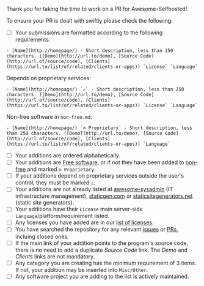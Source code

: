 Thank you for taking the time to work on a PR for Awesome-Selfhosted!

To ensure your PR is dealt with swiftly please check the following:

- [ ] Your submissions are formatted according to the following requirements:
        
``- [Name](http://homepage/) - Short description, less than 250 characters. ([Demo](http://url.to/demo), [Source Code](http://url.of/source/code), [Clients](https://url.to/list/of/related/clients-or-apps)) `License` `Language` ``

Depends on proprietary services:

``- [Name](http://homepage/) `⚠` - Short description, less than 250 characters. ([Demo](http://url.to/demo), [Source Code](http://url.of/source/code), [Clients](https://url.to/list/of/related/clients-or-apps)) `License` `Language` ``

Non-free software in `non-free.md`:

``- [Name](http://homepage/) `⊘ Proprietary` - Short description, less than 250 characters. ([Demo](http://url.to/demo), [Source Code](http://url.of/source/code), [Clients](https://url.to/list/of/related/clients-or-apps)) `Language` ``


- [ ] Your additions are ordered alphabetically.
- [ ] Your additions are [Free software](https://en.wikipedia.org/wiki/Free_software), or if not they have been added to [non-free](../non-free.md) and marked `⊘ Proprietary`.
- [ ] If your additions depend on proprietary services outside the user's control, they must be marked `⚠`.
- [ ] Your additions are not already listed at [awesome-sysadmin](https://github.com/n1trux/awesome-sysadmin) (IT infrastructure management), [staticgen.com](https://www.staticgen.com/) or [staticsitegenerators.net](https://staticsitegenerators.net/) (static site generators).
- [ ] Your additions have their `License` main server-side `Language`/platform/requirement listed.
- [ ] Any licenses you have added are in our [list of licenses](https://github.com/Kickball/awesome-selfhosted/blob/master/README.md#list-of-licenses).
- [ ] You have searched the repository for any relevant [issues](https://github.com/Kickball/awesome-selfhosted/issues) or [PRs](https://github.com/Kickball/awesome-selfhosted/pulls), incluing closed ones.
- [ ] If the main link of your addition points to the program's source code, there is no need to add a duplicate _Source Code_ link. The _Demo_ and _Clients_ links are not mandatory.
- [ ] Any category you are creating has the minimum requirement of 3 items. If not, your addition may be inserted into `Misc/Other`.
- [ ] Any software project you are adding to the list is actively maintained.
